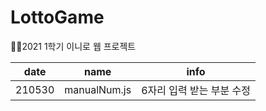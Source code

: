 # LottoGame
👩‍💻2021 1학기 이니로 웹 프로젝트


|date|name|info|
|------|---|---|
|210530|manualNum.js|6자리 입력 받는 부분 수정|


